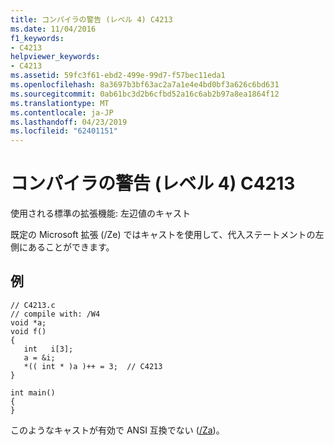 ```yaml
---
title: コンパイラの警告 (レベル 4) C4213
ms.date: 11/04/2016
f1_keywords:
- C4213
helpviewer_keywords:
- C4213
ms.assetid: 59fc3f61-ebd2-499e-99d7-f57bec11eda1
ms.openlocfilehash: 8a3697b3bf63ac2a7a1e4e4bd0bf3a626c6bd631
ms.sourcegitcommit: 0ab61bc3d2b6cfbd52a16c6ab2b97a8ea1864f12
ms.translationtype: MT
ms.contentlocale: ja-JP
ms.lasthandoff: 04/23/2019
ms.locfileid: "62401151"
---
```

# <a name="compiler-warning-level-4-c4213"></a>コンパイラの警告 (レベル 4) C4213

使用される標準の拡張機能: 左辺値のキャスト

既定の Microsoft 拡張 (/Ze) ではキャストを使用して、代入ステートメントの左側にあることができます。

## <a name="example"></a>例

```
// C4213.c
// compile with: /W4
void *a;
void f()
{
   int   i[3];
   a = &i;
   *(( int * )a )++ = 3;  // C4213
}

int main()
{
}
```

このようなキャストが有効で ANSI 互換でない ([/Za](../../build/reference/za-ze-disable-language-extensions.md))。
